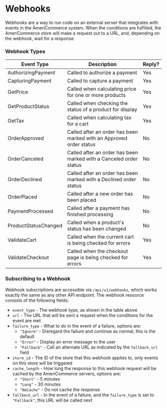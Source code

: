 Webhooks
========

Webhooks are a way to run code on an external server that integrates with events in the AmeriCommerce system. When the conditions are fulfilled, the AmeriCommerce store will make a request out to a URL, and, depending on the webhook, wait for a response.

### Webhook Types

| Event Type | Description | Reply? |
| ---- | ----------- | ------ |
| AuthorizingPayment | Called to authorize a payment | Yes |
| CapturingPayment | Called to capture a payment | Yes |
| GetPrice | Called when calculating price for one or more products | Yes |
| GetProductStatus | Called when checking the status of a product for display | Yes |
| GetTax | Called when calculating tax for a cart | Yes |
| OrderApproved | Called after an order has been marked with an Approved order status | No |
| OrderCanceled | Called after an order has been marked with a Canceled order status | No |
| OrderDeclined | Called after an order has been marked with a Declined order status | No |
| OrderPlaced | Called after a new order has been placed | No |
| PaymentProcessed | Called after a payment has finished processing | No |
| ProductStatusChanged | Called when a product's status has been changed | No |
| ValidateCart | Called when the current cart is being checked for errors | Yes |
| ValidateCheckout | Called when the checkout page is being checked for errors | Yes |

### Subscribing to a Webhook

Webhook subscriptions are accessible via `/api/v1/webhooks`, which works exactly the same as any other API endpoint. The webhook resource consists of the following fields:

 * `event_type` - The webhook type, as shown in the table above
 * `url` - The URL that will be sent a request when the conditions for the event are met
 * `failure_type` - What to do in the event of a failure, options are:
   * `"Ignore"` - Disregard the failure and continue as normal, this is the default
   * `"Error"` - Display an error message to the user
   * `"Fallback"` - Call an alternate URL as indicated by the `fallback_url` field
 * `store_id` - The ID of the store that this webhook applies to, only events on this store will be triggered
 * `cache_length` - How long the response to this webhook request will be cached by the AmeriCommerce servers, options are:
   * `"Short"` - 5 minutes
   * `"Long"` - 30 minutes
   * `"NoCache"` - Do not cache the response
 * `fallback_url` - In the event of a failure, and the `failure_type` is set to `"Fallback"`, this URL will be called next

